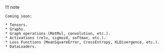 
!!! note

	Coming soon: 

	* Tensors.
	* Graphs.
	* Graph operations (MatMul, convolution, etc.).
	* Activations (relu, sigmoid, softmax, etc.).
	* Loss Functions (MeanSquareError, CrossEntropy, KLDivergence, etc.).
	* DataLoaders.

